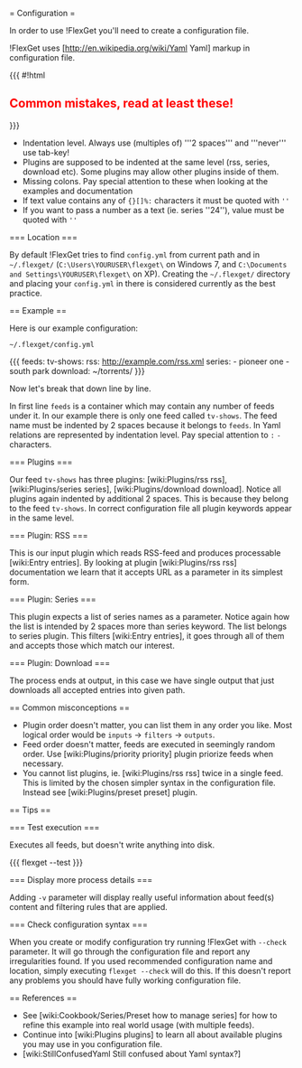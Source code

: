 = Configuration =

In order to use !FlexGet you'll need to create a configuration file. 

!FlexGet uses [http://en.wikipedia.org/wiki/Yaml Yaml] markup in configuration file. 

{{{
#!html
<h2 style="color: red">Common mistakes, read at least these!</h2>
}}}

 * Indentation level. Always use (multiples of) '''2 spaces''' and '''never''' use tab-key!
 * Plugins are supposed to be indented at the same level (rss, series, download etc). Some plugins may allow other plugins inside of them.
 * Missing colons. Pay special attention to these when looking at the examples and documentation
 * If text value contains any of `{}[]%:` characters it must be quoted with `''`
 * If you want to pass a number as a text (ie. series ''24''), value must be quoted with `''`

=== Location ===

By default !FlexGet tries to find `config.yml` from current path and in `~/.flexget/` (`C:\Users\YOURUSER\flexget\` on Windows 7, and `C:\Documents and Settings\YOURUSER\flexget\` on XP). Creating the `~/.flexget/` directory and placing your `config.yml` in there is considered currently as the best practice.

== Example ==

Here is our example configuration:

`~/.flexget/config.yml`

{{{
feeds:
  tv-shows:
    rss: http://example.com/rss.xml
    series:
      - pioneer one
      - south park
    download: ~/torrents/
}}}

Now let's break that down line by line.

In first line `feeds` is a container which may contain any number of feeds under it. In our example there is only one feed called `tv-shows`. The feed name must be indented by 2 spaces because it belongs to `feeds`. In Yaml relations are represented by indentation level. Pay special attention to `:` `-` characters.

=== Plugins ===

Our feed `tv-shows` has three plugins: [wiki:Plugins/rss rss], [wiki:Plugins/series series], [wiki:Plugins/download download]. Notice all plugins again indented by additional 2 spaces. This is because they belong to the feed `tv-shows`. In correct configuration file all plugin keywords appear in the same level.

=== Plugin: RSS ===

This is our input plugin which reads RSS-feed and produces processable [wiki:Entry entries]. By looking at plugin [wiki:Plugins/rss rss] documentation we learn that it accepts URL as a parameter in its simplest form.

=== Plugin: Series ===

This plugin expects a list of series names as a parameter. Notice again how the list is intended by 2 spaces more than series keyword. The list belongs to series plugin. This filters [wiki:Entry entries], it goes through all of them and accepts those which match our interest.

=== Plugin: Download ===

The process ends at output, in this case we have single output that just downloads all accepted entries into given path.

== Common misconceptions ==

 * Plugin order doesn't matter, you can list them in any order you like. Most logical order would be `inputs` -> `filters` -> `outputs`.
 * Feed order doesn't matter, feeds are executed in seemingly random order. Use [wiki:Plugins/priority priority] plugin priorize feeds when necessary.
 * You cannot list plugins, ie. [wiki:Plugins/rss rss] twice in a single feed. This is limited by the chosen simpler syntax in the configuration file. Instead see [wiki:Plugins/preset preset] plugin.

== Tips ==

=== Test execution ===

Executes all feeds, but doesn't write anything into disk.

{{{
flexget --test
}}}

=== Display more process details ===

Adding `-v` parameter will display really useful information about feed(s) content and filtering rules that are applied.

=== Check configuration syntax ===

When you create or modify configuration try running !FlexGet with `--check` parameter. It will go through the configuration file and report any irregularities found. If you used recommended configuration name and location, simply executing `flexget --check` will do this. If this doesn't report any problems you should have fully working configuration file.

== References ==

 * See [wiki:Cookbook/Series/Preset how to manage series] for how to refine this example into real world usage (with multiple feeds).
 * Continue into [wiki:Plugins plugins] to learn all about available plugins you may use in you configuration file.
 * [wiki:StillConfusedYaml Still confused about Yaml syntax?]